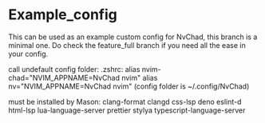 # Example_config

This can be used as an example custom config for NvChad, this branch is a minimal one. Do check the feature_full branch if you need all the ease in your config.
 
call undefault config folder:
.zshrc:
alias nvim-chad="NVIM_APPNAME=NvChad nvim"
alias nv="NVIM_APPNAME=NvChad nvim"
(config folder is ~/.config/NvChad)

must be installed by Mason:
clang-format
clangd
css-lsp
deno
eslint-d
html-lsp
lua-language-server
prettier
stylya
typescript-language-server

